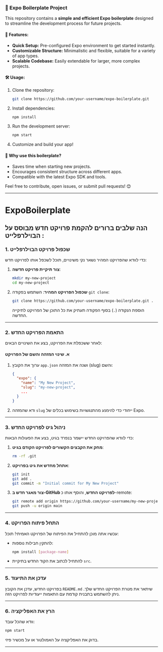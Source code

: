 

### 📱 Expo Boilerplate Project

This repository contains a **simple and efficient Expo boilerplate** designed to streamline the development process for future projects. 

#### 🚀 Features:
- **Quick Setup:** Pre-configured Expo environment to get started instantly.
- **Customizable Structure:** Minimalistic and flexible, suitable for a variety of app types.
- **Scalable Codebase:** Easily extendable for larger, more complex projects.

#### 🛠️ Usage:
1. Clone the repository:
   ```bash
   git clone https://github.com/your-username/expo-boilerplate.git
   ```
2. Install dependencies:
   ```bash
   npm install
   ```
3. Run the development server:
   ```bash
   npm start
   ```
4. Customize and build your app!

#### 🌟 Why use this boilerplate?
- Saves time when starting new projects.
- Encourages consistent structure across different apps.
- Compatible with the latest Expo SDK and tools.

Feel free to contribute, open issues, or submit pull requests! 😊

---
# ExpoBoilerplate

הנה שלבים ברורים להקמת פרויקט חדש מבוסס על הבוילרפלייט :
---

### 1. **שכפול פרויקט הבוילרפלייט**
כדי לוודא שהפרויקט המהיר נשאר נקי משינויים, תוכל לשכפל אותו לפרויקט חדש:
1. **צור תיקיית פרויקט חדשה**:
   ```bash
   mkdir my-new-project
   cd my-new-project
   ```

2. **שכפול הפרויקט המהיר**:
   השתמש בפקודה `git clone`:
   ```bash
   git clone https://github.com/your-username/expo-boilerplate.git .
   ```
   הוספת הנקודה (`.`) בסוף הפקודה תעתיק את כל התוכן של הפרויקט לתיקייה החדשה.

---

### 2. **התאמת הפרויקט החדש**
לאחר ששכפלת את הפרויקט, בצע את השינויים הבאים:

#### א. **שינוי המזהה והשם של הפרויקט**
1. ערוך את הקובץ `app.json` ושנה את המזהה (slug) והשם:
   ```json
   {
     "expo": {
       "name": "My New Project",
       "slug": "my-new-project",
       ...
     }
   }
   ```

2. ודא שהמזהה `slug` ייחודי כדי להימנע מהתנגשויות בשימוש בכלים של Expo.

---

### 3. **ניהול גיט לפרויקט החדש**
כדי לוודא שהפרויקט החדש יישמר בנפרד בגיט, בצע את הפעולות הבאות:

1. **מחק את הקבצים הקשורים לפרויקט הקודם בגיט**:
   ```bash
   rm -rf .git
   ```

2. **אתחל מחדש את גיט בפרויקט**:
   ```bash
   git init
   git add .
   git commit -m "Initial commit for My New Project"
   ```

3. **צור מאגר חדש ב-GitHub לפרויקט החדש**, והוסף אותו כ-remote:
   ```bash
   git remote add origin https://github.com/your-username/my-new-project.git
   git push -u origin main
   ```

---

### 4. **התחל פיתוח הפרויקט**
עכשיו אתה מוכן להתחיל את הפיתוח של הפרויקט האמיתי! תוכל:
- להתקין חבילות נוספות:
  ```bash
  npm install [package-name]
  ```
- להתחיל לכתוב את הקוד החדש בתיקיית `src`.

---

### 5. **עדכן את התיעוד**
בפרויקט החדש, עדכן את הקובץ `README.md` שיתאר את מטרת הפרויקט החדש שלך. ניתן להשתמש בתבנית קודמת עם התאמות ייעודיות לפרויקט הזה.

---

### 6. **הרץ את האפליקציה**
וודא שהכל עובד:
```bash
npm start
```
בדוק את האפליקציה על האמולטור או על מכשיר פיזי.

---

